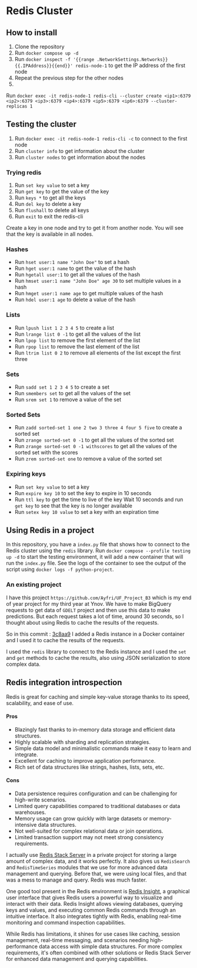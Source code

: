# Redis Cluster

## How to install

1. Clone the repository
2. Run `docker compose up -d`
3. Run `docker inspect -f '{{range .NetworkSettings.Networks}}{{.IPAddress}}{{end}}' redis-node-1` to get the IP address of the first node
4. Repeat the previous step for the other nodes
5.

Run `docker exec -it redis-node-1 redis-cli --cluster create <ip1>:6379 <ip2>:6379 <ip3>:6379 <ip4>:6379 <ip5>:6379 <ip6>:6379 --cluster-replicas 1`

## Testing the cluster

1. Run `docker exec -it redis-node-1 redis-cli -c` to connect to the first node
2. Run `cluster info` to get information about the cluster
3. Run `cluster nodes` to get information about the nodes

### Trying redis

1. Run `set key value` to set a key
2. Run `get key` to get the value of the key
3. Run `keys *` to get all the keys
4. Run `del key` to delete a key
5. Run `flushall` to delete all keys
6. Run `exit` to exit the redis-cli

Create a key in one node and try to get it from another node. You will see that the key is available in all nodes.

### Hashes

- Run `hset user:1 name "John Doe"` to set a hash
- Run `hget user:1 name` to get the value of the hash
- Run `hgetall user:1` to get all the values of the hash
- Run `hmset user:1 name "John Doe" age 30` to set multiple values in a hash
- Run `hmget user:1 name age` to get multiple values of the hash
- Run `hdel user:1 age` to delete a value of the hash

### Lists

- Run `lpush list 1 2 3 4 5` to create a list
- Run `lrange list 0 -1` to get all the values of the list
- Run `lpop list` to remove the first element of the list
- Run `rpop list` to remove the last element of the list
- Run `ltrim list 0 2` to remove all elements of the list except the first three

### Sets

- Run `sadd set 1 2 3 4 5` to create a set
- Run `smembers set` to get all the values of the set
- Run `srem set 1` to remove a value of the set

### Sorted Sets

- Run `zadd sorted-set 1 one 2 two 3 three 4 four 5 five` to create a sorted set
- Run `zrange sorted-set 0 -1` to get all the values of the sorted set
- Run `zrange sorted-set 0 -1 withscores` to get all the values of the sorted set with the scores
- Run `zrem sorted-set one` to remove a value of the sorted set

### Expiring keys

- Run `set key value` to set a key
- Run `expire key 10` to set the key to expire in 10 seconds
- Run `ttl key` to get the time to live of the key
  Wait 10 seconds and run `get key` to see that the key is no longer available
- Run `setex key 10 value` to set a key with an expiration time

## Using Redis in a project

In this repository, you have a `index.py` file that shows how to connect to the Redis cluster using the `redis` library.
Run `docker compose --profile testing up -d` to start the testing environment, it will add a new container that will run the `index.py`
file.
See the logs of the container to see the output of the script using `docker logs -f python-project`.

### An existing project

I have this project `https://github.com/Ayfri/UF_Project_B3` which is my end of year project for my third year at Ynov.
We have to make BigQuery requests to get data of `GDELT` project and then use this data to make predictions.
But each request takes a lot of time, around 30 seconds, so I thought about using Redis to cache the results of the requests.

So in this commit : [3c8aa9](`https://github.com/Ayfri/UF_Project_B3/commit/3c8aa93d802ee9d17b844b0b6748f0f67fb5a3b5`) I added a Redis
instance in a Docker container and I used it to cache the results of the requests.

I used the `redis` library to connect to the Redis instance and I used the `set` and `get` methods to cache the results, also using JSON
serialization to store complex data.

## Redis integration introspection

Redis is great for caching and simple key-value storage thanks to its speed, scalability, and ease of use.

#### Pros

- Blazingly fast thanks to in-memory data storage and efficient data structures.
- Highly scalable with sharding and replication strategies.
- Simple data model and minimalistic commands make it easy to learn and integrate.
- Excellent for caching to improve application performance.
- Rich set of data structures like strings, hashes, lists, sets, etc.

#### Cons

- Data persistence requires configuration and can be challenging for high-write scenarios.
- Limited query capabilities compared to traditional databases or data warehouses.
- Memory usage can grow quickly with large datasets or memory-intensive data structures.
- Not well-suited for complex relational data or join operations.
- Limited transaction support may not meet strong consistency requirements.

I actually use [Redis Stack Server](https://redis.io/insight/) in a private project for storing a large amount of complex data, and it works
perfectly.
It also gives us `RedisSearch` and `RedisTimeSeries` modules that we use for more advanced data management and querying.
Before that, we were using local files, and that was a mess to manage and query. Redis was much faster.

One good tool present in the Redis environment is [Redis Insight](https://redis.io/insight/), a graphical user interface that gives Redis
users a powerful way to visualize and interact with their data. Redis Insight allows viewing databases, querying keys and values, and
executing common Redis commands through an intuitive interface. It also integrates tightly with Redis, enabling real-time monitoring and
command inspection capabilities.

While Redis has limitations, it shines for use cases like caching, session management, real-time messaging, and scenarios needing
high-performance data access with simple data structures. For more complex requirements, it's often combined with other solutions or Redis
Stack Server for enhanced data management and querying capabilities.
